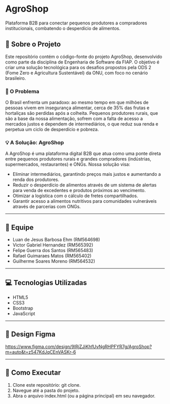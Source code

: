 # AgroShop

Plataforma B2B para conectar pequenos produtores a compradores institucionais, combatendo o desperdício de alimentos.

## 📝 Sobre o Projeto

Este repositório contém o código-fonte do projeto AgroShop, desenvolvido como parte da disciplina de Engenharia de Software da FIAP. O objetivo é criar uma solução tecnológica para os desafios propostos pela ODS 2 (Fome Zero e Agricultura Sustentável) da ONU, com foco no cenário brasileiro.

### 🎯 O Problema

O Brasil enfrenta um paradoxo: ao mesmo tempo em que milhões de pessoas vivem em insegurança alimentar, cerca de 35% das frutas e hortaliças são perdidas após a colheita. Pequenos produtores rurais, que são a base da nossa alimentação, sofrem com a falta de acesso a mercados justos e dependem de intermediários, o que reduz sua renda e perpetua um ciclo de desperdício e pobreza.  

### 💡 A Solução: AgroShop

A AgroShop é uma plataforma digital B2B que atua como uma ponte direta entre pequenos produtores rurais e grandes compradores (indústrias, supermercados, restaurantes) e ONGs. Nossa solução visa:

- Eliminar intermediários, garantindo preços mais justos e aumentando a renda dos produtores.
- Reduzir o desperdício de alimentos através de um sistema de alertas para venda de excedentes e produtos próximos ao vencimento.
- Otimizar a logística com o cálculo de fretes compartilhados.
- Garantir acesso a alimentos nutritivos para comunidades vulneráveis através de parcerias com ONGs.

---

## 👥 Equipe

- Luan de Jesus Barbosa Ehm (RM564698)
- Victor Gabriel Hernandez (RM565392)
- Felipe Guerra dos Santos (RM565483)
- Rafael Guimaraes Matos (RM565402)
- Guilherme Soares Moreno (RM564532)

---

## 💻 Tecnologias Utilizadas

- HTML5
- CSS3
- Bootstrap
- JavaScript

---

## 🎨 Design Figma

https://www.figma.com/design/9lRjZJjKhfUvNgRHPFYR7g/AgroShop?m=auto&t=z547KdJqCEnVASKr-6

---

## 🚀 Como Executar

1. Clone este repositório: git clone.
2. Navegue até a pasta do projeto.
3. Abra o arquivo index.html (ou a página principal) em seu navegador.
